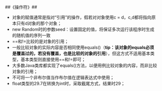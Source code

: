##《操作符》##

- 对象的赋值通常是指对“引用”的操作，假若对对象使用c = d，c,d都将指向原本只有d对象的那个对象；
- new Random时的参数seed：设置固定的值，将保证多次运行该程序时生成的随机值的序列一致
- ==和!=比较的是对象的引用；
- 一般比较对象的实际内容是否相同使用equals()（**tip：该对象的equals必须是覆盖过的，若没有覆盖，也是比较的对象的引用**），但这方式不适用基本类型，基本类型则直接使用==和!=即可；
- 大多数Java类库都实现了equals()方法，以便用例比较对象的内容，而非比较对象的引用；
- 不可将一个非布尔值当作布尔值在逻辑表达式中使用；
- float类型的29.7在转换为int时，采取截尾方式，结果时29；
